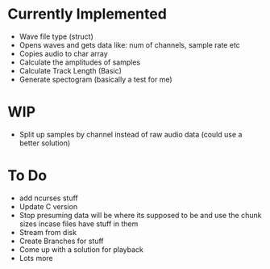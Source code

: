 <h1>Currently Implemented</h1>

* Wave file type (struct)
* Opens waves and gets data like: num of channels, sample rate etc
* Copies audio to char array
* Calculate the amplitudes of samples
* Calculate Track Length (Basic)
* Generate spectogram (basically a test for me)

<h1>WIP</h1>

* Split up samples by channel instead of raw audio data (could use a better solution)

<h1>To Do</h1>

* add ncurses stuff
* Update C version
* Stop presuming data will be where its supposed to be and use the chunk sizes incase files have stuff in them 
* Stream from disk
* Create Branches for stuff
* Come up with a solution for playback
* Lots more
